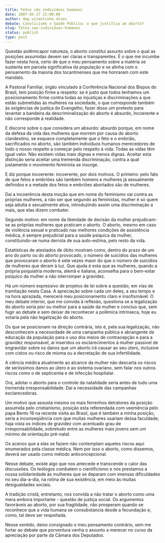 ```yaml
---
title: Fetos são indivíduos humanos
date: 2007-05-17 21:00:00
author: dep.vicentinho.alves
debate: Catolicismo x Saúde Pública: o que justifica um aborto?
slug: fetos-sao-individuos-humanos
status: publish 
type: post
---
```


  
Questão polêmicapor natureza, o aborto constitui assunto sobre o qual as posições assumidas devem ser claras e transparentes. É o que me incumbe fazer nesta hora, certo de que o meu pensamento sobre a matéria se sustenta em parcela significativa da população e se alinha com o pensamento da maioria dos tocantinenses que me honraram com este mandato.  
  
A Pastoral Familiar, órgão vinculado à Conferência Nacional dos Bispos do Brasil, tem posição firme a respeito: se é justo que todos tenhamos um posicionamento firme contra todas as injustiças e discriminações a que estão submetidas às mulheres na sociedade, o que corresponde também às exigências de justiça do Evangelho, fazer disso um pretexto para levantar a bandeira da descriminalização do aborto é absurdo, incoerente e não corresponde à realidade.  
  
E discorre sobre o que considera um absurdo: absurdo porque, em nome da defesa da vida das mulheres que morrem por causa do aborto clandestino, se esquece completamente que o feto e o embrião, sacrificados no aborto, são também indivíduos humanos merecedores de todo o nosso respeito a começar pelo respeito à vida. Todas as vidas têm igual valor. Não existem vidas mais dignas e menos dignas. Aceitar esta distinção seria aceitar uma tremenda discriminação, contra a qual justamente o movimento feminista se insurge.  
  
E diz porque incoerente: incoerente, por dois motivos. O primeiro: pelo fato de que fetos e embriões são também homens e mulheres já sexualmente definidos e a metade dos fetos e embriões abortados são de mulheres.  
  
Daí a incoerência desta moção que em nome do feminismo vai contra as próprias mulheres, a não ser que segundo as feministas, mulher é só quem seja adulta e sexualmente ativa, introduzindo assim uma discriminação a mais, que elas dizem combater.  
  
Segundo motivo: em nome da liberdade de decisão da mulher prejudicam-se as próprias mulheres que praticam o aborto. O aborto, mesmo em caso de violência sexual e praticado nas melhores condições de assistência médica, é sempre prejudicial para a saúde psíquica da mulher, constituindo-se numa derrota de sua auto-estima, pelo resto da vida.  
  
Estatísticas de atestados de óbito mostram como, dentro do prazo de um ano do parto ou do aborto provocado, o número de suicídios das mulheres que provocaram o aborto é sete vezes maior do que o número de suicídios de mulheres que deram à luz. Que ajuda é esta que as mulheres, quando a própria psiquiatria moderna, alemã e italiana, aconselha para o bem-estar psíquico da mulher a não interromper a gravidez.  
  
Há um número expressivo de projetos de lei sobre a questão, em vias de tramitação nesta Casa. A apreciação sobre cada um deles, a seu tempo e na hora aprazada, merecerá meu posicionamento claro e insofismável. O meu debate interior, que me convida à reflexão, questiona se a legalização do aborto seria pior ou melhor para a saúde da mulher e concluo que, sem fugir ao debate e sem deixar de reconhecer a polêmica intrínseca, hoje eu votaria pela não legalização do aborto.  
  
Os que se posicionam na direção contrária, isto é, pela sua legalização, não desconhecem a necessidade de uma campanha pública e abrangente de educação da população para o uso dos meios de contracepção e para a gravidez responsável, aí inseridos os esclarecimentos à mulher passível de engravidar sobre os danos que um aborto irá causar ao seu útero, inclusive com cistos ou risco de mioma ou a decretação de sua infertilidade.  
  
A ciência médica atualmente ao alcance da mulher não descarta os riscos de seriíssimos danos ao útero e ao sistema ovariano, sem falar nos outros riscos como o de septicemia e de infecção hospitalar.  
  
Ora, adotar o aborto para o controle da natalidade seria antes de tudo uma tremenda irresponsabilidade. Daí a necessidade das campanhas esclarecedoras.  
  
Um motivo que assusta mesmo os mais ferrenhos detratores da posição assumida pelo cristianismo, posição esta referendada com veemência pelo papa Bento 16 na recente visita ao Brasil, que é também a minha posição, seria a inconseqüência com que muitas mulheres usariam dessa faculdade, haja vista os índices de gravidez com acentuado grau de irresponsabilidade, sobretudo entre as mulheres mais jovens sem um mínimo de orientação pré-natal.   
  
Os acenos que a elas se fazem não contemplam aqueles riscos aqui enumerados pela classe médica. Nem por isso o aborto, como dissemos, deverá ser usado como método anticoncepcional.  
  
Nesse debate, existe algo que nos antecede e transcende o calor das discussões. Os teólogos combatem o cientificismo e nós prestamos a nossa solidariedade às mulheres que se deparam com imensas dificuldades no seu dia-a-dia, na rotina de sua existência, em meio às muitas desigualdades sociais.  
  
A tradição cristã, entretanto, nos convida a não tratar o aborto como uma mera embora importante - questão de justiça social. Os argumentos favoráveis ao aborto, por sua fragilidade, não prosperam quando se reconhece que a vida humana se consubstancia desde a fecundação e, como, tal deve ser respeitada.   
  
Nesse sentido, deixo consignado o meu pensamento contrário, sem me furtar ao debate que porventura venha o assunto a merecer no curso da apreciação por parte da Câmara dos Deputados.
